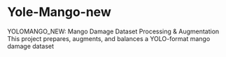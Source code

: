 # Yole-Mango-new
YOLOMANGO_NEW: Mango Damage Dataset Processing &amp; Augmentation This project prepares, augments, and balances a YOLO-format mango damage dataset
